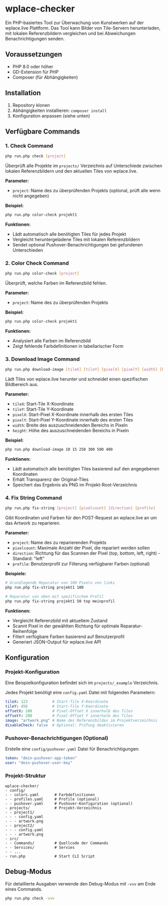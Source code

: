 # wplace-checker

Ein PHP-basiertes Tool zur Überwachung von Kunstwerken auf der wplace.live Plattform. Das Tool kann Bilder von Tile-Servern herunterladen, mit lokalen Referenzbildern vergleichen und bei Abweichungen Benachrichtigungen senden.

## Voraussetzungen

- PHP 8.0 oder höher
- GD-Extension für PHP
- Composer (für Abhängigkeiten)

## Installation

1. Repository klonen
2. Abhängigkeiten installieren: `composer install`
3. Konfiguration anpassen (siehe unten)

## Verfügbare Commands

### 1. Check Command

```bash
php run.php check [project]
```

Überprüft alle Projekte im `projects/` Verzeichnis auf Unterschiede zwischen lokalen Referenzbildern und den aktuellen Tiles von wplace.live.

**Parameter:**
- `project`: Name des zu überprüfenden Projekts (optional, prüft alle wenn nicht angegeben)

**Beispiel:**
```bash
php run.php color-check projekt1
```

**Funktionen:**
- Lädt automatisch alle benötigten Tiles für jedes Projekt
- Vergleicht heruntergeladene Tiles mit lokalen Referenzbildern
- Sendet optional Pushover-Benachrichtigungen bei gefundenen Unterschieden

### 2. Color Check Command

```bash
php run.php color-check [project]
```

Überprüft, welche Farben im Referenzbild fehlen.

**Parameter:**
- `project`: Name des zu überprüfenden Projekts

**Beispiel:**
```bash
php run.php color-check projekt1
```

**Funktionen:**
- Analysiert alle Farben im Referenzbild
- Zeigt fehlende Farbdefinitionen in tabellarischer Form

### 3. Download Image Command

```bash
php run.php download-image [tileX] [tileY] [pixelX] [pixelY] [width] [height]
```

Lädt Tiles von wplace.live herunter und schneidet einen spezifischen Bildbereich aus.

**Parameter:**
- `tileX`: Start-Tile X-Koordinate
- `tileY`: Start-Tile Y-Koordinate  
- `pixelX`: Start-Pixel X-Koordinate innerhalb des ersten Tiles
- `pixelY`: Start-Pixel Y-Koordinate innerhalb des ersten Tiles
- `width`: Breite des auszuschneidenden Bereichs in Pixeln
- `height`: Höhe des auszuschneidenden Bereichs in Pixeln

**Beispiel:**
```bash
php run.php download-image 10 15 250 300 500 400
```

**Funktionen:**
- Lädt automatisch alle benötigten Tiles basierend auf den angegebenen Koordinaten
- Erhält Transparenz der Original-Tiles
- Speichert das Ergebnis als PNG im Projekt-Root-Verzeichnis

### 4. Fix String Command

```bash
php run.php fix-string [project] [pixelcount] [direction] [profile]
```

Gibt Koordinaten und Farben für den POST-Request an wplace.live an um das Artwork zu reparieren.

**Parameter:**
- `project`: Name des zu reparierenden Projekts
- `pixelcount`: Maximale Anzahl der Pixel, die repariert werden sollen
- `direction`: Richtung für das Scannen der Pixel (top, bottom, left, right) - Standard: "left"
- `profile`: Benutzerprofil zur Filterung verfügbarer Farben (optional)

**Beispiele:**
```bash
# Grundlegende Reparatur von 100 Pixeln von links
php run.php fix-string projekt1 100

# Reparatur von oben mit spezifischem Profil
php run.php fix-string projekt1 50 top meinprofil
```

**Funktionen:**
- Vergleicht Referenzbild mit aktuellem Zustand
- Scannt Pixel in der gewählten Richtung für optimale Reparatur-Reihenfolge
- Filtert verfügbare Farben basierend auf Benutzerprofil
- Generiert JSON-Output für wplace.live API

## Konfiguration

### Projekt-Konfiguration

Eine Beispielkonfiguration befindet sich im `projects/_example` Verzeichnis.

Jedes Projekt benötigt eine `config.yaml` Datei mit folgenden Parametern:

```yaml
tileX: 123           # Start-Tile X-Koordinate
tileY: 456           # Start-Tile Y-Koordinate
offsetX: 100         # Pixel-Offset X innerhalb des Tiles
offsetY: 200         # Pixel-Offset Y innerhalb des Tiles
image: "artwork.png" # Name des Referenzbildes im Projektverzeichnis
disableCheck: false  # Optional: Prüfung deaktivieren
```

### Pushover-Benachrichtigungen (Optional)

Erstelle eine `config/pushover.yaml` Datei für Benachrichtigungen:
```yaml
token: "dein-pushover-app-token"
user: "dein-pushover-user-key"
```

### Projekt-Struktur

```
wplace-checker/
- config/
- - colors.yaml       # Farbdefinitionen
- - profiles.yaml     # Profile (optional)
- - pushover.yaml     # Pushover-Konfiguration (optional)
- projects/           # Projekt-Verzeichnis
- - project1/
- - - config.yaml
- - - artwork.png
- - project2/
- - - config.yaml
- - - artwork.png
- src/
- - Commands/         # Quellcode der Commands
- - Services/         # Servies
- - ...
- run.php             # Start CLI Script
```

## Debug-Modus

Für detaillierte Ausgaben verwende den Debug-Modus mit `-vvv` am Ende eines Commands.

```bash
php run.php check -vvv
```